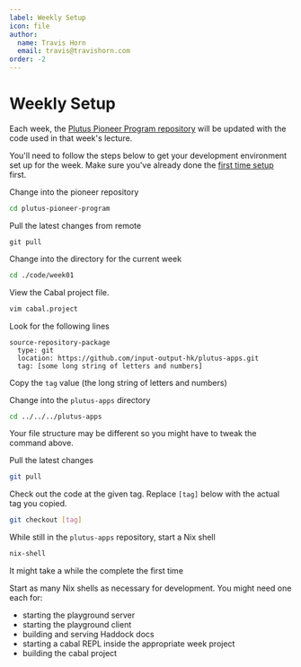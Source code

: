 ```yaml
---
label: Weekly Setup
icon: file
author:
  name: Travis Horn
  email: travis@travishorn.com
order: -2
---
```


# Weekly Setup

Each week, the [Plutus Pioneer Program
repository](https://github.com/input-output-hk/plutus-pioneer-program) will be
updated with the code used in that week's lecture.

You'll need to follow the steps below to get your development environment set up
for the week. Make sure you've already done the [first time
setup](./first-time-setup.md) first.

Change into the pioneer repository

```bash
cd plutus-pioneer-program
```

Pull the latest changes from remote

```
git pull
```

Change into the directory for the current week

```bash
cd ./code/week01
```

View the Cabal project file.

```bash
vim cabal.project
```

Look for the following lines

```
source-repository-package
  type: git
  location: https://github.com/input-output-hk/plutus-apps.git
  tag: [some long string of letters and numbers]
```

Copy the `tag` value (the long string of letters and numbers)

Change into the `plutus-apps` directory

```bash
cd ../../../plutus-apps
```

Your file structure may be different so you might have to tweak the command
above.

Pull the latest changes

```bash
git pull
```

Check out the code at the given tag. Replace `[tag]` below with the actual tag
you copied.

```bash
git checkout [tag]
```

While still in the `plutus-apps` repository, start a Nix shell

```bash
nix-shell
```

It might take a while the complete the first time

Start as many Nix shells as necessary for development. You might need one each
for:

- starting the playground server
- starting the playground client
- building and serving Haddock docs
- starting a cabal REPL inside the appropriate week project
- building the cabal project
